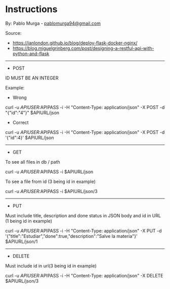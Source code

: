 # Instructions
By: Pablo Murga - pablomurga94@gmail.com

Source:
- https://ianlondon.github.io/blog/deploy-flask-docker-nginx/
- https://blog.miguelgrinberg.com/post/designing-a-restful-api-with-python-and-flask

---

- POST

ID MUST BE AN INTEGER

Example:

- Wrong

curl -u $APIUSER:$APIPASS -i -H "Content-Type: application/json" -X POST -d "{"id":"4"}" $APIURL/json

- Correct

curl -u $APIUSER:$APIPASS -i -H "Content-Type: application/json" -X POST -d '{"id":4}' $APIURL/json

---

- GET 

To see all files in db / path

curl -u $APIUSER:$APIPASS -i $APIURL/json

To see a file from id (3 being id in example)

curl -u $APIUSER:$APIPASS -i $APIURL/json/3

---

- PUT 

Must include title, description and done status in JSON body and id in URL (1 being id in example)

curl -u $APIUSER:$APIPASS -i -H "Content-Type: application/json" -X PUT -d '{"title":"Estudiar","done":true,"description":"Salve la materia"}' $APIURL/json/1

---

- DELETE

Must include id in url(3 being id in example)

curl -u $APIUSER:$APIPASS -i -H "Content-Type: application/json" -X DELETE $APIURL/json/3
